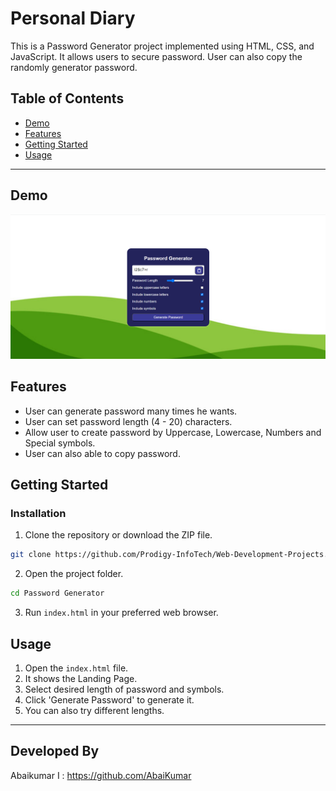 # Personal Diary

This is a Password Generator project implemented using HTML, CSS, and JavaScript. It allows users to secure password. User can also copy the randomly generator password.

## Table of Contents
- [Demo](#demo)
- [Features](#features)
- [Getting Started](#getting-started)
- [Usage](#usage)

---

## Demo
![Alt text](<Output.png>)


## Features

- User can generate password many times he wants.
- User can set password length (4 - 20) characters.
- Allow user to create password by Uppercase, Lowercase, Numbers and Special symbols.
- User can also able to copy password.

## Getting Started

### Installation

1. Clone the repository or download the ZIP file.

```bash
git clone https://github.com/Prodigy-InfoTech/Web-Development-Projects.git
```

2. Open the project folder.

```bash
cd Password Generator
```

3. Run `index.html` in your preferred web browser.

## Usage

1. Open the `index.html` file.
2. It shows the Landing Page.
3. Select desired length of password and symbols.
4. Click 'Generate Password' to generate it.
5. You can also try different lengths.
---

## Developed By
Abaikumar I :  https://github.com/AbaiKumar